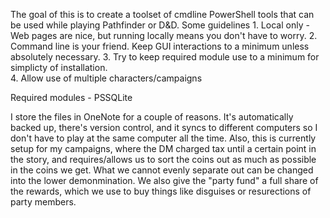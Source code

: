 The goal of this is to create a toolset of cmdline PowerShell tools that can be used while playing Pathfinder or D&D.
Some guidelines
    1. Local only - Web pages are nice, but running locally means you don't have to worry.
    2. Command line is your friend.  Keep GUI interactions to a minimum unless absolutely necessary.
    3. Try to keep required module use to a minimum for simplicty of installation.\
    4. Allow use of multiple characters/campaigns

Required modules - PSSQLite

I store the files in OneNote for a couple of reasons. It's automatically backed up, there's version control, and it syncs to different computers so I don't have to play at the same computer all the time.  Also, this is currently setup for my campaigns, where the DM charged tax until a certain point in the story, and requires/allows us to sort the coins out as much as possible in the coins we get.  What we cannot evenly separate out can be changed into the lower demonmination.  We also give the "party fund" a full share of the rewards, which we use to buy things like disguises or resurections of party members.